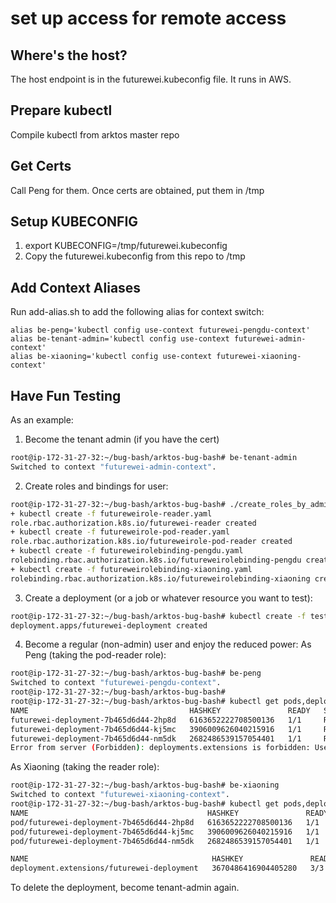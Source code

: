 # set up access for remote access

## Where's the host?
The host endpoint is in the futurewei.kubeconfig file. It runs in AWS.

## Prepare kubectl
Compile kubectl from arktos master repo

## Get Certs
Call Peng for them. Once certs are obtained, put them in /tmp

## Setup KUBECONFIG
1. export KUBECONFIG=/tmp/futurewei.kubeconfig
2. Copy the futurewei.kubeconfig from this repo to /tmp

## Add Context Aliases
Run add-alias.sh to add the following alias for context switch:

```
alias be-peng='kubectl config use-context futurewei-pengdu-context'
alias be-tenant-admin='kubectl config use-context futurewei-admin-context'
alias be-xiaoning='kubectl config use-context futurewei-xiaoning-context'
```

## Have Fun Testing

As an example:

1. Become the tenant admin (if you have the cert)
```bash
root@ip-172-31-27-32:~/bug-bash/arktos-bug-bash# be-tenant-admin
Switched to context "futurewei-admin-context".
```

2. Create roles and bindings for user:
```bash
root@ip-172-31-27-32:~/bug-bash/arktos-bug-bash# ./create_roles_by_admin.sh
+ kubectl create -f futureweirole-reader.yaml
role.rbac.authorization.k8s.io/futurewei-reader created
+ kubectl create -f futureweirole-pod-reader.yaml
role.rbac.authorization.k8s.io/futureweirole-pod-reader created
+ kubectl create -f futureweirolebinding-pengdu.yaml
rolebinding.rbac.authorization.k8s.io/futureweirolebinding-pengdu created
+ kubectl create -f futureweirolebinding-xiaoning.yaml
rolebinding.rbac.authorization.k8s.io/futureweirolebinding-xiaoning created
```

3. Create a deployment (or a job or whatever resource you want to test):
```bash
root@ip-172-31-27-32:~/bug-bash/arktos-bug-bash# kubectl create -f test_deployment.yaml
deployment.apps/futurewei-deployment created
```

4. Become a regular (non-admin) user and enjoy the reduced power:
As Peng (taking the pod-reader role):
```bash
root@ip-172-31-27-32:~/bug-bash/arktos-bug-bash# be-peng
Switched to context "futurewei-pengdu-context".
root@ip-172-31-27-32:~/bug-bash/arktos-bug-bash#
root@ip-172-31-27-32:~/bug-bash/arktos-bug-bash# kubectl get pods,deployment
NAME                                    HASHKEY               READY   STATUS    RESTARTS   AGE
futurewei-deployment-7b465d6d44-2hp8d   6163652222708500136   1/1     Running   0          56s
futurewei-deployment-7b465d6d44-kj5mc   3906009626040215916   1/1     Running   0          56s
futurewei-deployment-7b465d6d44-nm5dk   2682486539157054401   1/1     Running   0          56s
Error from server (Forbidden): deployments.extensions is forbidden: User "pengdu" cannot list resource "deployments" in API group "extensions" in the namespace "default"
```
As Xiaoning (taking the reader role):
```bash
root@ip-172-31-27-32:~/bug-bash/arktos-bug-bash# be-xiaoning
Switched to context "futurewei-xiaoning-context".
root@ip-172-31-27-32:~/bug-bash/arktos-bug-bash# kubectl get pods,deployment
NAME                                        HASHKEY               READY   STATUS    RESTARTS   AGE
pod/futurewei-deployment-7b465d6d44-2hp8d   6163652222708500136   1/1     Running   0          3m11s
pod/futurewei-deployment-7b465d6d44-kj5mc   3906009626040215916   1/1     Running   0          3m11s
pod/futurewei-deployment-7b465d6d44-nm5dk   2682486539157054401   1/1     Running   0          3m11s

NAME                                         HASHKEY               READY   UP-TO-DATE   AVAILABLE   AGE
deployment.extensions/futurewei-deployment   3670486416904405280   3/3     3            3           3m11s
```
To delete the deployment, become tenant-admin again.

